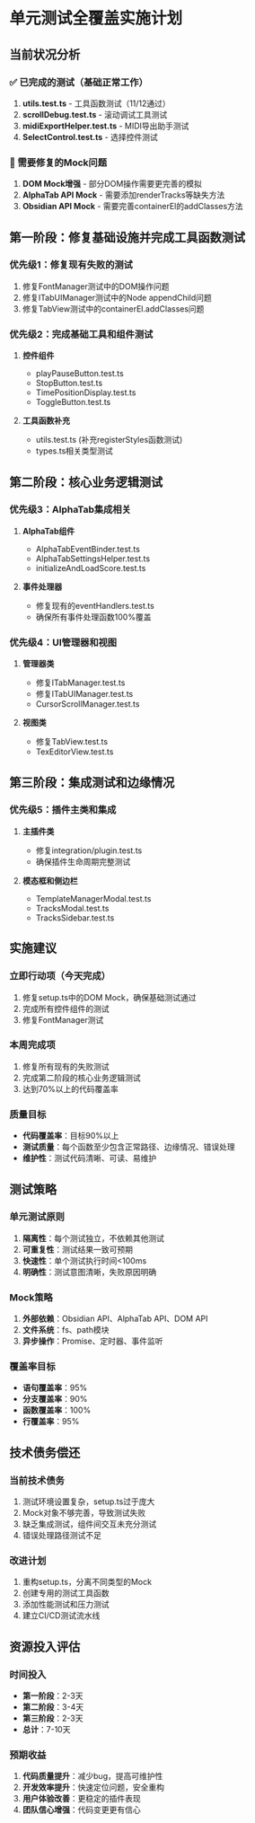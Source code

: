 # 单元测试全覆盖实施计划

## 当前状况分析

### ✅ 已完成的测试（基础正常工作）
1. **utils.test.ts** - 工具函数测试（11/12通过）
2. **scrollDebug.test.ts** - 滚动调试工具测试
3. **midiExportHelper.test.ts** - MIDI导出助手测试
4. **SelectControl.test.ts** - 选择控件测试

### 🔧 需要修复的Mock问题
1. **DOM Mock增强** - 部分DOM操作需要更完善的模拟
2. **AlphaTab API Mock** - 需要添加renderTracks等缺失方法
3. **Obsidian API Mock** - 需要完善containerEl的addClasses方法

## 第一阶段：修复基础设施并完成工具函数测试

### 优先级1：修复现有失败的测试
1. 修复FontManager测试中的DOM操作问题
2. 修复ITabUIManager测试中的Node appendChild问题  
3. 修复TabView测试中的containerEl.addClasses问题

### 优先级2：完成基础工具和组件测试
1. **控件组件**
   - playPauseButton.test.ts
   - StopButton.test.ts  
   - TimePositionDisplay.test.ts
   - ToggleButton.test.ts

2. **工具函数补充**
   - utils.test.ts (补充registerStyles函数测试)
   - types.ts相关类型测试

## 第二阶段：核心业务逻辑测试

### 优先级3：AlphaTab集成相关
1. **AlphaTab组件**
   - AlphaTabEventBinder.test.ts
   - AlphaTabSettingsHelper.test.ts
   - initializeAndLoadScore.test.ts

2. **事件处理器**
   - 修复现有的eventHandlers.test.ts
   - 确保所有事件处理函数100%覆盖

### 优先级4：UI管理器和视图
1. **管理器类**
   - 修复ITabManager.test.ts
   - 修复ITabUIManager.test.ts
   - CursorScrollManager.test.ts

2. **视图类**
   - 修复TabView.test.ts
   - TexEditorView.test.ts

## 第三阶段：集成测试和边缘情况

### 优先级5：插件主类和集成
1. **主插件类**
   - 修复integration/plugin.test.ts
   - 确保插件生命周期完整测试

2. **模态框和侧边栏**
   - TemplateManagerModal.test.ts
   - TracksModal.test.ts
   - TracksSidebar.test.ts

## 实施建议

### 立即行动项（今天完成）
1. 修复setup.ts中的DOM Mock，确保基础测试通过
2. 完成所有控件组件的测试
3. 修复FontManager测试

### 本周完成项
1. 修复所有现有的失败测试
2. 完成第二阶段的核心业务逻辑测试
3. 达到70%以上的代码覆盖率

### 质量目标
- **代码覆盖率**：目标90%以上
- **测试质量**：每个函数至少包含正常路径、边缘情况、错误处理
- **维护性**：测试代码清晰、可读、易维护

## 测试策略

### 单元测试原则
1. **隔离性**：每个测试独立，不依赖其他测试
2. **可重复性**：测试结果一致可预期
3. **快速性**：单个测试执行时间<100ms
4. **明确性**：测试意图清晰，失败原因明确

### Mock策略
1. **外部依赖**：Obsidian API、AlphaTab API、DOM API
2. **文件系统**：fs、path模块
3. **异步操作**：Promise、定时器、事件监听

### 覆盖率目标
- **语句覆盖率**：95%
- **分支覆盖率**：90%
- **函数覆盖率**：100%
- **行覆盖率**：95%

## 技术债务偿还

### 当前技术债务
1. 测试环境设置复杂，setup.ts过于庞大
2. Mock对象不够完善，导致测试失败
3. 缺乏集成测试，组件间交互未充分测试
4. 错误处理路径测试不足

### 改进计划
1. 重构setup.ts，分离不同类型的Mock
2. 创建专用的测试工具函数
3. 添加性能测试和压力测试
4. 建立CI/CD测试流水线

## 资源投入评估

### 时间投入
- **第一阶段**：2-3天
- **第二阶段**：3-4天  
- **第三阶段**：2-3天
- **总计**：7-10天

### 预期收益
1. **代码质量提升**：减少bug，提高可维护性
2. **开发效率提升**：快速定位问题，安全重构
3. **用户体验改善**：更稳定的插件表现
4. **团队信心增强**：代码变更更有信心
